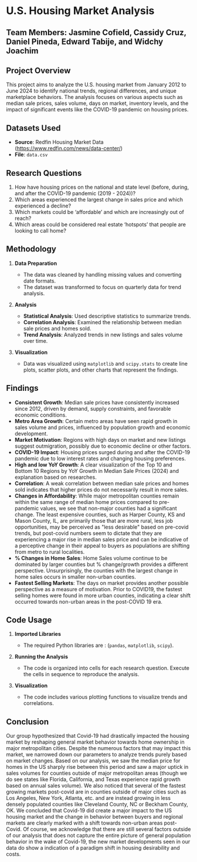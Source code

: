 # **U.S. Housing Market Analysis**

Team Members:
Jasmine Cofield, Cassidy Cruz, Daniel Pineda, Edward Tabije, and Widchy Joachim
---

## **Project Overview**
This project aims to analyze the U.S. housing market from January 2012 to June 2024 to identify national trends, regional differences, and unique marketplace behaviors. The analysis focuses on various aspects such as median sale prices, sales volume, days on market, inventory levels, and the impact of significant events like the COVID-19 pandemic on housing prices.

## **Datasets Used**
- **Source**: Redfin Housing Market Data (https://www.redfin.com/news/data-center/)
- **File**: `data.csv`

## **Research Questions**
1. How have housing prices on the national and state level (before, during, and after the COVID-19 pandemic (2019 - 2024))?
2. Which areas experienced the largest change in sales price and which experienced a decline?
3. Which markets could be ‘affordable’ and which are increasingly out of reach?
4. Which areas could be considered real estate ‘hotspots’ that people are looking to call home?


## **Methodology**
1. **Data Preparation**
   - The data was cleaned by handling missing values and converting date formats.
   - The dataset was transformed to focus on quarterly data for trend analysis.

2. **Analysis**
   - **Statistical Analysis**: Used descriptive statistics to summarize trends.
   - **Correlation Analysis**: Examined the relationship between median sale prices and homes sold.
   - **Trend Analysis**: Analyzed trends in new listings and sales volume over time.

3. **Visualization**
   - Data was visualized using `matplotlib` and `scipy.stats` to create line plots, scatter plots, and other charts that represent the findings.

## **Findings**
- **Consistent Growth**: Median sale prices have consistently increased since 2012, driven by demand, supply constraints, and favorable economic conditions.
- **Metro Area Growth**: Certain metro areas have seen rapid growth in sales volume and prices, influenced by population growth and economic development.
- **Market Motivation**: Regions with high days on market and new listings suggest outmigration, possibly due to economic decline or other factors.
- **COVID-19 Impact**: Housing prices surged during and after the COVID-19 pandemic due to low interest rates and changing housing preferences.
- **High and low YoY Growth**: A clear visualization of the Top 10 and Bottom 10 Regions by YoY Growth in Median Sale Prices (2024) and explanation based on researches.
- **Correlation**: A weak correlation between median sale prices and homes sold indicates that higher prices do not necessarily result in more sales.
- **Changes in Affordability**: While major metropolitan counties remain within the same range of median home prices compared to pre-pandemic values, we see that non-major counties had a significant change. The least expensive counties, such as Harper County, KS and Mason County, IL, are primarily those that are more rural, less job opportunities, may be perceived as "less desirable" based on pre-covid trends, but post-covid numbers seem to dictate that they are experiencing a major rise in median sales price and can be indicative of a perceptive change in their appeal to buyers as populations are shifting from metro to rural localities.
- **% Changes in Home Sales**: Home Sales volume continue to be dominated by larger counties but % change/growth provides a different perspective. Unsurprisingly, the counties with the largest change in home sales occurs in smaller non-urban counties.
- **Fastest Selling Markets**: The days on market provides another possible perspective as a measure of motivation. Prior to COVID19, the fastest selling homes were found in more urban counties, indicating a clear shift occurred towards non-urban areas in the post-COVID 19 era.



## **Code Usage**
1. **Imported Libraries**
   - The required Python libraries are : (`pandas`, `matplotlib`, `scipy`).
   
2. **Running the Analysis**
   - The code is organized into cells for each research question. Execute the cells in sequence to reproduce the analysis.

3. **Visualization**
   - The code includes various plotting functions to visualize trends and correlations.

## **Conclusion**
Our group hypothesized that Covid-19 had drastically impacted the housing market by reshaping general market behavior towards home ownership in major metropolitan cities. Despite the numerous factors that may impact this market, we  narrowed down our parameters to analyze trends purely based on market changes. Based on our analysis, we saw the median price for homes in the US sharply rise between this period and saw a major uptick in sales volumes for counties outside of major metropolitan areas (though we do see states like Florida, California, and Texas experience rapid growth based on annual sales volume). We also noticed that several of the fastest growing markets post-covid are in counties outside of major cities such as Los Angeles, New York, Atlanta, etc. and are instead growing in less densely populated counties like Cleveland County, NC or Beckham County, OK. We concluded that Covid-19 did create a major impact to the US housing market and the change in behavior between buyers and regional markets are clearly marked with a shift towards non-urban areas post-Covid. Of course, we acknowledge that there are still several factors outside of our analysis that does not capture the entire picture of general population behavior in the wake of Covid-19, the new market developments seen in our data do show a indication of a paradigm shift in housing desirability and costs.

